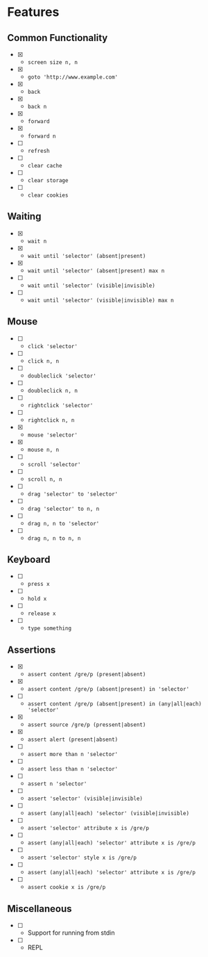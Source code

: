 # Features

## Common Functionality

- [x] - `screen size n, n`
- [x] - `goto 'http://www.example.com'`
- [x] - `back`
- [x] - `back n`
- [x] - `forward`
- [x] - `forward n`
- [ ] - `refresh`
- [ ] - `clear cache`
- [ ] - `clear storage`
- [ ] - `clear cookies`

## Waiting

- [x] - `wait n`
- [x] - `wait until 'selector' (absent|present)`
- [x] - `wait until 'selector' (absent|present) max n`
- [ ] - `wait until 'selector' (visible|invisible)`
- [ ] - `wait until 'selector' (visible|invisible) max n`

## Mouse

- [ ] - `click 'selector'`
- [ ] - `click n, n`
- [ ] - `doubleclick 'selector'`
- [ ] - `doubleclick n, n`
- [ ] - `rightclick 'selector'`
- [ ] - `rightclick n, n`
- [x] - `mouse 'selector'`
- [x] - `mouse n, n`
- [ ] - `scroll 'selector'`
- [ ] - `scroll n, n`
- [ ] - `drag 'selector' to 'selector'`
- [ ] - `drag 'selector' to n, n`
- [ ] - `drag n, n to 'selector'`
- [ ] - `drag n, n to n, n`

## Keyboard

- [ ] - `press x`
- [ ] - `hold x`
- [ ] - `release x`
- [ ] - `type something`

## Assertions

- [x] - `assert content /gre/p (present|absent)`
- [x] - `assert content /gre/p (absent|present) in 'selector'`
- [ ] - `assert content /gre/p (absent|present) in (any|all|each) 'selector'`
- [x] - `assert source /gre/p (pressent|absent)`
- [x] - `assert alert (present|absent)`
- [ ] - `assert more than n 'selector'`
- [ ] - `assert less than n 'selector'`
- [ ] - `assert n 'selector'`
- [ ] - `assert 'selector' (visible|invisible)`
- [ ] - `assert (any|all|each) 'selector' (visible|invisible)`
- [ ] - `assert 'selector' attribute x is /gre/p`
- [ ] - `assert (any|all|each) 'selector' attribute x is /gre/p`
- [ ] - `assert 'selector' style x is /gre/p`
- [ ] - `assert (any|all|each) 'selector' attribute x is /gre/p`
- [ ] - `assert cookie x is /gre/p`

## Miscellaneous

- [ ] - Support for running from stdin
- [ ] - REPL
